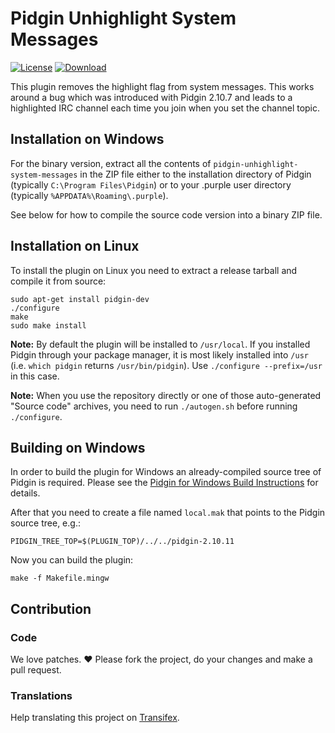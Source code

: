 # Pidgin Unhighlight System Messages

[![License](https://img.shields.io/badge/License-GPLv2-blue.svg?style=flat)](COPYING)
[![Download](https://img.shields.io/badge/Download-Latest_Release-brightgreen.svg?style=flat)](https://github.com/kgraefe/pidgin-unhighlight-system-messages/releases/latest)

This plugin removes the highlight flag from system messages. This works around
a bug which was introduced with Pidgin 2.10.7 and leads to a highlighted IRC
channel each time you join when you set the channel topic.


## Installation on Windows
For the binary version, extract all the contents of
`pidgin-unhighlight-system-messages` in the ZIP file either to the installation
directory of Pidgin (typically `C:\Program Files\Pidgin`) or to your .purple
user directory (typically `%APPDATA%\Roaming\.purple`).

See below for how to compile the source code version into a binary ZIP file.


## Installation on Linux
To install the plugin on Linux you need to extract a release tarball and
compile it from source:

    sudo apt-get install pidgin-dev
    ./configure
    make
    sudo make install

**Note:** By default the plugin will be installed to `/usr/local`.  If you
installed Pidgin through your package manager, it is most likely installed into
`/usr` (i.e. `which pidgin` returns `/usr/bin/pidgin`). Use
`./configure --prefix=/usr` in this case.

**Note:** When you use the repository directly or one of those auto-generated
"Source code" archives, you need to run `./autogen.sh` before running
`./configure`.


## Building on Windows
In order to build the plugin for Windows an already-compiled source tree of
Pidgin is required. Please see the [Pidgin for Windows Build
Instructions](https://developer.pidgin.im/wiki/BuildingWinPidgin) for details.

After that you need to create a file named `local.mak` that points to the
Pidgin source tree, e.g.:

    PIDGIN_TREE_TOP=$(PLUGIN_TOP)/../../pidgin-2.10.11

Now you can build the plugin:

    make -f Makefile.mingw


## Contribution

### Code
We love patches. :heart: Please fork the project, do your changes and make a
pull request.

### Translations
Help translating this project on
[Transifex](https://www.transifex.com/kgraefe/pidgin-unhighlight-system-messages/).

